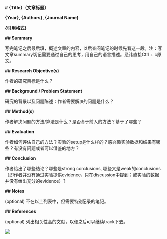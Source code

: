 **# {Title}（文章标题）**

**{Year}, {Authors}, {Journal Name}**

**{引用格式}**



**## Summary**

写完笔记之后最后填，概述文章的内容，以后查阅笔记的时候先看这一段。注：写文章summary切记需要通过自己的思考，用自己的语言描述。忌讳直接Ctrl + c原文。



**## Research Objective(s)**

作者的研究目标是什么？



**## Background / Problem Statement**

研究的背景以及问题陈述：作者需要解决的问题是什么？



**## Method(s)**

作者解决问题的方法/算法是什么？是否基于前人的方法？基于了哪些？



**## Evaluation**

作者如何评估自己的方法？实验的setup是什么样的？感兴趣实验数据和结果有哪些？有没有问题或者可以借鉴的地方？



**## Conclusion**

作者给出了哪些结论？哪些是strong conclusions, 哪些又是weak的conclusions（即作者并没有通过实验提供evidence，只在discussion中提到；或实验的数据并没有给出充分的evidence）?



**## Notes**

(optional) 不在以上列表中，但需要特别记录的笔记。



**## References**

(optional) 列出相关性高的文献，以便之后可以继续track下去。



![](https://tva1.sinaimg.cn/large/008i3skNgy1gw355lq4fuj30u01jvjz7.jpg)